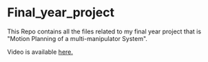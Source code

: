 # Final_year_project
This Repo contains all the files related to my final year project that is "Motion Planning of a multi-manipulator System".

Video is available [here.](https://youtu.be/mQ1uSM5DIxM)
